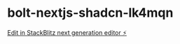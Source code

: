 # bolt-nextjs-shadcn-lk4mqn

[Edit in StackBlitz next generation editor ⚡️](https://stackblitz.com/~/github.com/edmarmaia/bolt-nextjs-shadcn-lk4mqn)